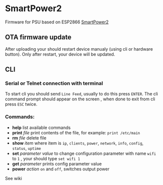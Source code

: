 # SmartPower2
Firmware for PSU based on ESP2866 [SmartPower2](https://wiki.odroid.com/accessory/power_supply_battery/smartpower2) 
## OTA firmware update
After uploading your should restart device manualy (using cli or hardware button). Only after restart, your device will be updated. 
## CLI
### Serial or Telnet connection with terminal
To start cli you should send `Line Feed`, usually to do this press `ENTER`. The cli command prompt should appear on the screen , when done to exit from cli press `ESC` twice.
###  Commands: 
 - **help**
list available commands
- **print** *file*
print contents of the file, for example: `print /etc/main`
- **rm** *file*
delete file 
 - **show** *item*
where item is `ip`, `clients`, `power`, `network`, `info`, `config`, `status`, `uptime`
 - **set** *parameter* *value* 
to change configuration parameter with name `wifi` to `1` , your should type `set wifi 1`
 - **get** *parameter*
prints config parameter value
 - **power** *action*
`on` and `off`, switches output power

See wiki


